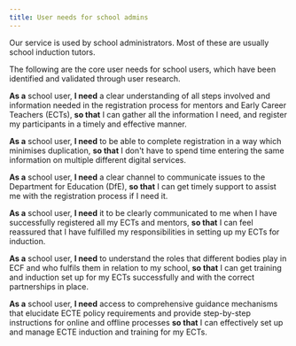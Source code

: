 ```yaml
---
title: User needs for school admins
---
```


Our service is used by school administrators. Most of these are usually school induction tutors. 

The following are the core user needs for school users, which have been identified and validated through user research. 

**As a** school user, **I need** a clear understanding of all steps involved and information needed in the registration process for mentors and Early Career Teachers (ECTs), **so that** I can gather all the information I need, and register my participants in a timely and effective manner.

**As a** school user, **I need** to be able to complete registration in a way which minimises duplication, **so that** I don't have to spend time entering the same information on multiple different digital services. 

**As a** school user, **I need** a clear channel to communicate issues to the Department for Education (DfE), **so that** I can get timely support to assist me with the registration process if I need it.

**As a** school user, **I need** it to be clearly communicated to me when I have successfully registered all my ECTs and mentors, **so that** I can feel reassured that I have fulfilled my responsibilities in setting up my ECTs for induction. 

**As a** school user, **I need** to understand the roles that different bodies play in ECF and who fulfils them in relation to my school, **so that** I can get training and induction set up for my ECTs successfully and with the correct partnerships in place.

**As a** school user, **I need** access to comprehensive guidance mechanisms that elucidate ECTE policy requirements and provide step-by-step instructions for online and offline processes **so that** I can effectively set up and manage ECTE induction and training for my ECTs.

